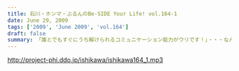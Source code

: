 ```yaml
---
title: 石川・ホンマ・ぶるんのBe-SIDE Your Life! vol.164-1
date: June 29, 2009
tags: ['2009', 'June 2009', 'vol.164']
draft: false
summary: 「誰とでもすぐにうち解けられるコミュニケーション能力がウリです！」・・・なんてことは絶対に言えないメンバーが集うビーサイ。今回はなぜかそんなお話になっていき・・・NAMAE
---
```


http://project-phi.ddo.jp/ishikawa/ishikawa164_1.mp3